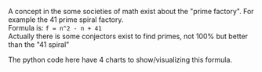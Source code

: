 A concept in the some societies of math exist about the "prime factory". For example the 41 prime spiral factory.\
Formula is: `f = n^2 - n + 41`\
Actually there is some conjectors exist to find primes, not 100% but better than the "41 spiral"

The python code here have 4 charts to show/visualizing this formula.
